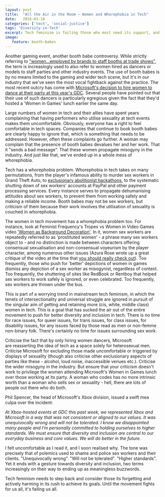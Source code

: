 ```yaml
---
layout: post
title:  "All the Air in the Room – Women and Whorephobia in Tech"
date:   2016-03-18
categories: ['tech', 'social-justice']
tags: 'Diversity-in-Tech'
excerpt: Tech feminism is failing those who most need its support, and the recent outcry over Microsoft's GDC party demonstrates how.
image:
   feature: booth-babes
---
```


Another gaming event, another booth babe controversy. While strictly referring to <a href="http://geekfeminism.wikia.com/wiki/Booth_babes">"women...employed by brands to staff booths at trade shows"</a>, the term is increasingly used to also refer to women hired as dancers or models to staff parties and other industry events. The use of booth babes is by no means limited to the gaming and wider tech scene, but it's in our industry that we've seen the most vocal fightback against the practice. The most recent outcry has come with <a href="http://www.theverge.com/2016/3/18/11262888/microsoft-gdc-2016-party">Microsoft's decision to hire women to dance at their party at this year's GDC</a>. Several people have pointed out that their use of such dancers is particularly egregious given the fact that they'd hosted a 'Women in Games' lunch earlier the same day.

Large numbers of women in tech and their allies have spent years complaining that having performers who utilise sexuality at tech events makes them uncomfortable. Obviously, everyone has a right to feel comfortable in tech spaces. Companies that continue to book booth babes are clearly happy to ignore that, which is something that needs to be addressed. However, often these complaints go further. A woman may complain that the presence of booth babes devalues her and her work. That it "sends a bad message". That these women propagate misogyny in the industry. And just like that, we've ended up in a whole mess of whorephobia.

Tech has a whorephobia problem. Whorephobia in tech takes on many permutations, from the player's infamous ability to murder sex workers in Grand Theft Auto, to <a href="http://www.theestablishment.co/2016/01/28/why-using-hacking-to-eradicate-sex-trafficking-is-dangerous/">exclusionary abolitionist hackathons</a>, to the systematic shutting down of sex workers' accounts at PayPal and other payment processing services. Every instance serves to propagate dehumanising attitudes about sex workers, to prevent them from working safely and making a reliable income. Booth babes may not be sex workers, but criticism of them because their work involves the utilisation of sexuality is couched in whorephobia.

The women in tech movement has a whorephobia problem too. For instance, look at Feminist Frequency's Tropes vs Women in Video Games video <a href="https://www.youtube.com/watch?v=4ZPSrwedvsg">'Women as Background Decoration'</a>. In it, women sex workers are repeatedly referred to as 'prostituted women' - a phrase many sex workers object to - and no distinction is made between characters offering consensual sexualisation and non-consensual voyeurism by the player character, among numerous other issues (Azura Rose wrote up a great critique of the video at the time that <a href="https://www.facebook.com/notes/azura-rose/whorephobia-and-feminist-frequency-a-feminist-whores-critique/1563066850596719/">you should really check out</a>). Too frequently, those who push for 'better' depictions of women in games dismiss any depiction of a sex worker as misogynist, regardless of context. Too frequently, the shuttering of sites like RedBook or Rentboy that helped sex workers to work safely is ignored, or even celebrated. Too frequently, sex workers are thrown under the bus.

This is part of a worrying trend in mainstream tech feminism, in which the tenets of intersectionality and universal struggle are ignored in pursuit of the singular aim of getting and retaining more (cis, white, middle class) women in tech. This is a goal that has sucked the air out of the entire movement to push for better diversity and inclusion in tech. There is no time for race issues, for queer issues, for trans issues, for class issues, for disability issues, for any issues faced by those read as men or non-femme non-binary folk. There's certainly no time for issues surrounding sex work.

Criticise the fact that by only hiring women dancers, Microsoft are reasserting the idea of tech as a space solely for heterosexual men. Criticise Microsoft for excluding those made uncomfortable or triggered by displays of sexuality (though also criticise other exclusionary aspects of parties like these - alcohol, loud noise, inaccessible venues etc.). Criticise the wider misogyny in the industry. But ensure that your criticism doesn't work to privilege the women attending Microsoft's Women in Games lunch over those working at its party. A woman who codes has no more intrinsic worth than a woman who sells sex or sexuality - hell, there are lots of people out there who do both.

Phil Spencer, the head of Microsoft's Xbox division, issued a swift mea culpa over the incident:

_At Xbox-hosted events at GDC this past week, we represented Xbox and Microsoft in a way that was not consistent or aligned to our values. It was unequivocally wrong and will not be tolerated. I know we disappointed many people and I’m personally committed to holding ourselves to higher standards. We must ensure that diversity and inclusion are central to our everyday business and core values. We will do better in the future._

I felt uncomfortable as I read it, and I soon realised why. The tone was precisely that of polemics used to shame and police sex workers and their clients. "Unequivocally wrong". "Will not be tolerated". "Higher standards". Yet it ends with a gesture towards diversity and inclusion, two terms increasingly on their way to ending up as meaningless buzzwords.

Tech feminism needs to step back and consider those its forgetting and actively harming in its rush to achieve its goals. Until the movement fights for us all, it's failing us all.
